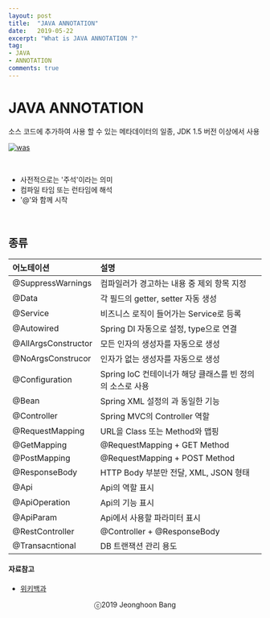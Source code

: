 ```yaml
---
layout: post
title:  "JAVA ANNOTATION"
date:   2019-05-22
excerpt: "What is JAVA ANNOTATION ?"
tag:
- JAVA
- ANNOTATION
comments: true
---
```


# JAVA ANNOTATION

소스 코드에 추가하여 사용 할 수 있는 메타데이터의 일종, JDK 1.5 버전 이상에서 사용

[![was](https://jeonghoonb.github.io/assets/img/post_2019/2019522_javaannotation_01.png)](https://jeonghoonb.github.io/assets/img/post_2019/2019522_javaannotation_01.png)

<br>

* 사전적으로는 '주석'이라는 의미
* 컴파일 타임 또는 런타임에 해석
* '@'와 함께 시작

<br>

## 종류

|어노테이션|설명|
|:---|:---|
|@SuppressWarnings|컴파일러가 경고하는 내용 중 제외 항목 지정|
|@Data|각 필드의 getter, setter 자동 생성|
|@Service|비즈니스 로직이 들어가는 Service로 등록|
|@Autowired|Spring DI 자동으로 설정, type으로 연결|
|@AllArgsConstructor|모든 인자의 생성자를 자동으로 생성|
|@NoArgsConstrucor|인자가 없는 생성자를 자동으로 생성|
|@Configuration|Spring IoC 컨테이너가 해당 클래스를 빈 정의의 소스로 사용|
|@Bean|Spring XML 설정의 <bean />과 동일한 기능|
|@Controller|Spring MVC의 Controller 역할|
|@RequestMapping|URL을 Class 또는 Method와 맵핑|
|@GetMapping|@RequestMapping + GET Method|
|@PostMapping|@RequestMapping + POST Method|
|@ResponseBody|HTTP Body 부분만 전달, XML, JSON 형태|
|@Api|Api의 역할 표시|
|@ApiOperation|Api의 기능 표시|
|@ApiParam|Api에서 사용할 파라미터 표시|
|@RestController|@Controller + @ResponseBody|
|@Transacntional|DB 트랜잭션 관리 용도|


#### 자료참고
* [위키백과](https://ko.wikipedia.org/wiki/%EC%9E%90%EB%B0%94_%EC%96%B4%EB%85%B8%ED%85%8C%EC%9D%B4%EC%85%98)

<center>ⓒ2019 Jeonghoon Bang</center>